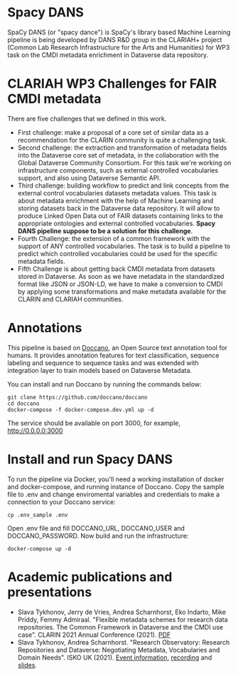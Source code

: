 # Spacy DANS
SpaCy DANS (or "spacy dance") is SpaCy's library based Machine Learning pipeline is being developed by DANS R&D group in the CLARIAH+ project (Common Lab Research Infrastructure for the Arts and Humanities) for WP3 task on the CMDI metadata enrichment in Dataverse data repository. 

# CLARIAH WP3 Challenges for FAIR CMDI metadata 

There are five challenges that we defined in this work. 
* First challenge: make a proposal of a core set of similar data as a recommendation for the CLARIN community is quite a challenging task. 
* Second challenge: the extraction and transformation of metadata fields into the Dataverse core set of metadata, in the collaboration with the Global Dataverse Community Consortium. For this task we're working on infrastructure components, such as external controlled vocabularies support, and also using Dataverse Semantic API. 
* Third challenge: building workflow to predict and link concepts from the external control vocabularies datasets metadata values. This task is about metadata enrichment with the help of Machine Learning and storing datasets back in the Dataverse data repository. It will allow to produce Linked Open Data out of FAIR datasets containing links to the appropriate ontologies and external controlled vocabularies. **Spacy DANS pipeline suppose to be a solution for this challenge**.
* Fourth Challenge: the extension of a common framework with the support of ANY controlled vocabularies. The task is to build a pipeline to predict which controlled vocabularies could be used for the specific metadata fields.
* Fifth Challenge is about getting back CMDI metadata from datasets stored in Dataverse. As soon as we have metadata in the standardized format like JSON or JSON-LD, we have to make a conversion to CMDI by applying some transformations and make metadata available for the CLARIN and CLARIAH communities.

# Annotations

This pipeline is based on [Doccano](https://github.com/doccano/doccano), an Open Source text annotation tool for humans. It provides annotation features for text classification, sequence labeling and sequence to sequence tasks and was extended with integration layer to train models based on Dataverse Metadata. 

You can install and run Doccano by running the commands below:
```
git clone https://github.com/doccano/doccano
cd doccano
docker-compose -f docker-compose.dev.yml up -d
```
The service should be available on port 3000, for example, http://0.0.0.0:3000

# Install and run Spacy DANS
To run the pipeline via Docker, you'll need a working installation of docker and docker-compose, and running instance of Doccano.
Copy the sample file to .env and change enviromental variables and credentials to make a connection to your Doccano service: 
```
cp .env_sample .env
```
Open .env file and fill DOCCANO_URL, DOCCANO_USER and DOCCANO_PASSWORD. Now build and run the infrastructure:
```
docker-compose up -d
```

# Academic publications and presentations
* Slava Tykhonov, Jerry de Vries, Andrea Scharnhorst, Eko Indarto, Mike Priddy, Femmy Admiraal. "Flexible metadata schemes for research data repositories. The Common Framework in Dataverse and the CMDI use case". CLARIN 2021 Annual Conference (2021). [PDF](https://github.com/Dans-labs/spacy-dans/raw/master/docs/Flexible_metadata_schemes_CMDI.pdf) 
* Slava Tykhonov, Andrea Scharnhorst. "Research Observatory: Research Repositories and Dataverse: Negotiating Metadata, Vocabularies and Domain Needs". ISKO UK (2021). [Event information](https://www.iskouk.org/event-4527328), [recording](https://www.youtube.com/watch?v=bw_EkE9WLjc&t=2s) and [slides](https://www.iskouk.org/resources/Documents/EventsUploads/KO-%20RO/2021-11-24-slides-KORO-VTykhonov-AScharnhorst.pdf).



